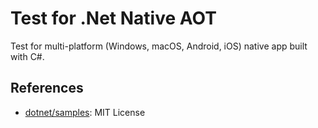 # Test for .Net Native AOT

Test for multi-platform (Windows, macOS, Android, iOS) native app built with C#.

## References

- [dotnet/samples](https://github.com/dotnet/samples/tree/main/core/nativeaot): MIT License
